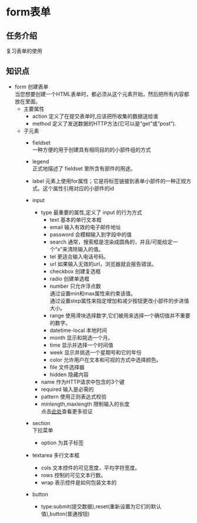 # form表单

## 任务介绍

复习表单的使用

## 知识点

- form 创建表单<br>
当您想要创建一个HTML表单时，都必须从这个元素开始，然后把所有内容都放在里面。
  - 主要属性
    - action 定义了在提交表单时,应该把所收集的数据送给谁
    - method 定义了发送数据的HTTP方法(它可以是“get”或“post”).
  - 子元素
    - fieldset<br>
    一种方便的用于创建具有相同目的的小部件组的方式
    - legend<br>
    正式地描述了 fieldset 里所含有部件的用途。
    - label 元素上使用for属性；它是将标签链接到表单小部件的一种正规方式。这个属性引用对应的小部件的id
    - input
      - type 最重要的属性,定义了 input 的行为方式
        - text 基本的单行文本框
        - email 输入有效的电子邮件地址
        - password 会模糊输入到字段中的值
        - search 通常，搜索框是渲染成圆角的，并且/可能给定一个“x”来清除输入的值。
        - tel 更适合输入电话号码。
        - url 如果输入无效的url，浏览器就会报告错误。
        - checkbox 创建复选框
        - radio 创建单选框
        - number 只允许浮点数<br>
          通过设置min和max属性来约束该值。<br>
          通过设置step属性来指定增加和减少按钮更改小部件的步进值大小。
        - range 使用滑块选择数字,它们被用来选择一个确切值并不重要的数字。
        - datetime-local 本地时间
        - month 显示和挑选一个月。
        - time 显示并选择一个时间值
        - week 显示并挑选一个星期号和它的年份
        - color 允许用户在文本和可视的方式中选择颜色。
        - file 文件选择器
        - hidden 隐藏内容
      - name 作为HTTP请求中包含的3个键
      - required 输入是必需的
      - pattern 使用正则表达式校验
      - minlength,maxlength 限制输入的长度<br>
        点击[此处](https://developer.mozilla.org/zh-CN/docs/Learn/HTML/Forms/Data_form_validation)查看更多验证
      
    - section<br>
      下拉菜单
      - option 为其子标签
    - textarea 多行文本框
      - cols 文本控件的可见宽度，平均字符宽度。
      - rows 控制的可见文本行数。
      - wrap 表示控件是如何包装文本的
    - button 
      - type:submit(提交数据),reset(重新设置为它们的默认值),button(普通按钮)